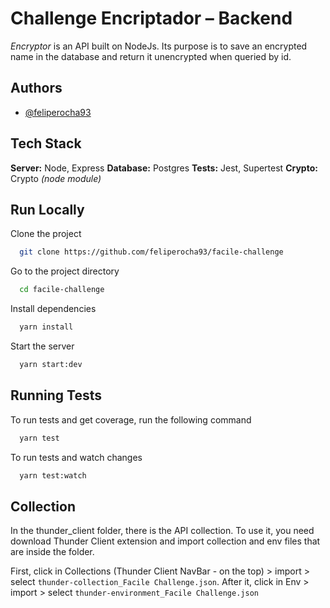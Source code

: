 # Challenge Encriptador – Backend

_Encryptor_ is an API built on NodeJs. Its purpose is to save an encrypted name in the database and return it unencrypted when queried by id.
## Authors

- [@feliperocha93](https://github.com/feliperocha93)


## Tech Stack
**Server:** Node, Express
**Database:** Postgres
**Tests:** Jest, Supertest
**Crypto:** Crypto _(node module)_


## Run Locally

Clone the project

```bash
  git clone https://github.com/feliperocha93/facile-challenge
```

Go to the project directory

```bash
  cd facile-challenge
```

Install dependencies

```bash
  yarn install
```

Start the server

```bash
  yarn start:dev
```


## Running Tests

To run tests and get coverage, run the following command

```bash
  yarn test
```

To run tests and watch changes

```bash
  yarn test:watch
```


## Collection

In the thunder_client folder, there is the API collection. To use it, you need download Thunder Client extension and import collection and env files that are inside the folder.

First, click in Collections (Thunder Client NavBar - on the top) > import > select ```thunder-collection_Facile Challenge.json```. After it, click in Env > import > select ```thunder-environment_Facile Challenge.json```

